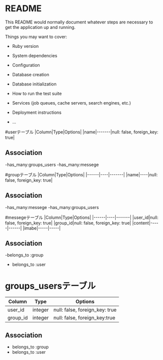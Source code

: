 # README

This README would normally document whatever steps are necessary to get the
application up and running.

Things you may want to cover:

* Ruby version

* System dependencies

* Configuration

* Database creation

* Database initialization

* How to run the test suite

* Services (job queues, cache servers, search engines, etc.)

* Deployment instructions

* ...

#userテーブル
|Column|Type|Options|
|name|-------|null: false, foreign_key: true|

## Association
-has_many:groups_users
-has_many:messege


#groupテーブル
|Column|Type|Options|
|------|----|-------|
|name|----|null: false, foreign_key: true|

## Association
-has_many:messege
-has_many:groups_users


#messegeテーブル
|Column|Type|Options|
|------|----|-------|
|user_id|null: false, foreign_key: true|
|group_id|null: false, foreign_key: true|
|content|-----|------|
|imabe|-----|-----|

## Association
-belongs_to :group
- belongs_to :user


# groups_usersテーブル

|Column|Type|Options|
|------|----|-------|
|user_id|integer|null: false, foreign_key: true|
|group_id|integer|null: false, foreign_key:true|

## Association
- belongs_to :group
- belongs_to :user